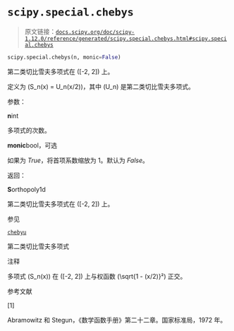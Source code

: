 # `scipy.special.chebys`

> 原文链接：[`docs.scipy.org/doc/scipy-1.12.0/reference/generated/scipy.special.chebys.html#scipy.special.chebys`](https://docs.scipy.org/doc/scipy-1.12.0/reference/generated/scipy.special.chebys.html#scipy.special.chebys)

```py
scipy.special.chebys(n, monic=False)
```

第二类切比雪夫多项式在 \([-2, 2]\) 上。

定义为 \(S_n(x) = U_n(x/2)\)，其中 \(U_n\) 是第二类切比雪夫多项式。

参数：

**n**int

多项式的次数。

**monic**bool，可选

如果为 *True*，将首项系数缩放为 1。默认为 *False*。

返回：

**S**orthopoly1d

第二类切比雪夫多项式在 \([-2, 2]\) 上。

参见

[`chebyu`](https://docs.scipy.org/doc/scipy-1.12.0/reference/generated/scipy.special.chebyu.html#scipy.special.chebyu "scipy.special.chebyu")

第二类切比雪夫多项式

注释

多项式 \(S_n(x)\) 在 \([-2, 2]\) 上与权函数 \(\sqrt{1 - (x/2)}²\) 正交。

参考文献

[1]

Abramowitz 和 Stegun，《数学函数手册》第二十二章。国家标准局，1972 年。
